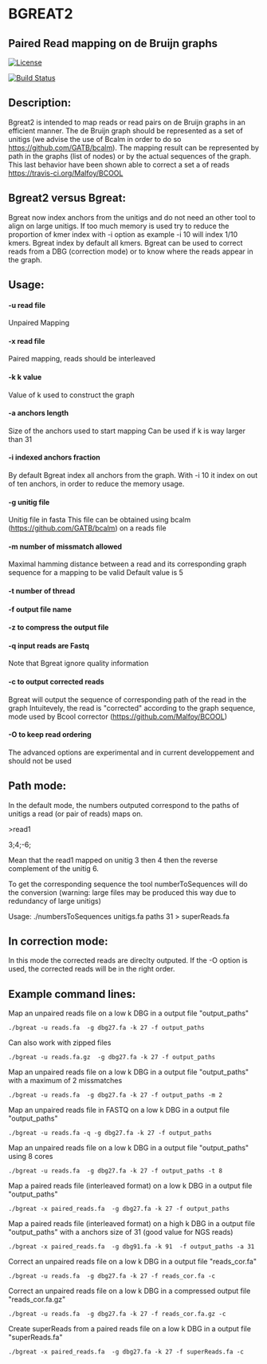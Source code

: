 # BGREAT2

## Paired Read mapping on de Bruijn graphs

[![License](http://img.shields.io/:license-affero-blue.svg)](http://www.gnu.org/licenses/agpl-3.0.en.html)

[![Build Status](https://travis-ci.org/Malfoy/BWISE.svg?branch=master)](https://travis-ci.org/Malfoy/BGREAT2)

## Description:
Bgreat2 is intended to map reads or read pairs on de Bruijn graphs in an efficient manner.
The de Bruijn graph should be represented as a set of unitigs (we advise the use of Bcalm in order to do so https://github.com/GATB/bcalm).
The mapping result can be represented by path in the graphs (list of nodes) or by the actual sequences of the graph.
This last behavior have been shown able to correct a set a of reads  https://travis-ci.org/Malfoy/BCOOL


## Bgreat2 versus Bgreat:

Bgreat now index anchors from the unitigs and do not need an other tool to align on large unitigs.
If too much memory is used try to reduce the proportion of kmer index with -i option as example -i 10 will index 1/10 kmers.
Bgreat index by default all kmers.
Bgreat can be used to correct reads from a DBG (correction mode) or to know where the reads appear in the graph.

## Usage:

#### -u read file

Unpaired Mapping

#### -x read file

Paired  mapping, reads should be interleaved

#### -k k value

Value of k used to construct the graph

#### -a anchors length

Size of the anchors used to start mapping
Can be used if k is way larger than 31

#### -i indexed anchors fraction

By default Bgreat index all anchors from the graph.
With -i 10 it index on out of ten anchors, in order to reduce the memory usage.

#### -g unitig file

Unitig file in fasta
This file can be obtained using bcalm (https://github.com/GATB/bcalm) on a reads file

#### -m number of missmatch allowed

Maximal hamming distance between a read and its corresponding graph sequence for a mapping to be valid
Default value is 5

#### -t number of thread

#### -f output file name

#### -z to compress the output file

#### -q input reads are Fastq
Note that Bgreat ignore quality information

#### -c to output corrected reads
Bgreat will output the sequence of  corresponding path of the read in the graph
Intuitevely, the read is  "corrected" according to the graph sequence, mode used by Bcool corrector (https://github.com/Malfoy/BCOOL)

#### -O to keep read ordering

The advanced options are experimental and in current developpement and should not be used

## Path mode:

In the  default mode, the numbers outputed correspond to the paths of unitigs a read (or pair of reads) maps on.

\>read1

3;4;-6;


Mean that the read1 mapped on unitig 3 then 4 then the reverse complement of the unitig 6.

To get the corresponding sequence the tool numberToSequences will do the conversion (warning: large files may be produced this way due to redundancy of large unitigs)

Usage:
./numbersToSequences  unitigs.fa paths 31 > superReads.fa



## In correction mode:
In this mode the corrected reads are direclty outputed.
If the -O option is used, the corrected reads will be in the right order.


## Example command lines:

Map an unpaired reads file on a low k DBG in a output file "output_paths"

```./bgreat -u reads.fa  -g dbg27.fa -k 27 -f output_paths```

Can also work with zipped files

```./bgreat -u reads.fa.gz  -g dbg27.fa -k 27 -f output_paths```


Map an unpaired reads file on a low k DBG in a output file "output_paths" with a maximum of 2 missmatches

```./bgreat -u reads.fa  -g dbg27.fa -k 27 -f output_paths -m 2```

Map an unpaired reads file in FASTQ  on a low k DBG in a output file "output_paths"

```./bgreat -u reads.fa -q -g dbg27.fa -k 27 -f output_paths```


Map an unpaired reads file on a low k DBG in a output file "output_paths" using 8 cores

```./bgreat -u reads.fa  -g dbg27.fa -k 27 -f output_paths -t 8```


Map a   paired reads file (interleaved format) on a low k DBG in a output file "output_paths"

```./bgreat -x paired_reads.fa  -g dbg27.fa -k 27 -f output_paths```


Map a paired reads file (interleaved format) on a high k DBG in a output file "output_paths"  with a anchors size of 31 (good value for NGS reads)

```./bgreat -x paired_reads.fa  -g dbg91.fa -k 91  -f output_paths -a 31```



Correct an unpaired reads file on a low k DBG in a output file "reads_cor.fa"

```./bgreat -u reads.fa  -g dbg27.fa -k 27 -f reads_cor.fa -c ```

Correct an unpaired reads file on a low k DBG in a compressed output file "reads_cor.fa.gz"

```./bgreat -u reads.fa  -g dbg27.fa -k 27 -f reads_cor.fa.gz -c ```


Create superReads from a paired reads file on a low k DBG in a output file "superReads.fa"

```./bgreat -x paired_reads.fa  -g dbg27.fa -k 27 -f superReads.fa -c```














